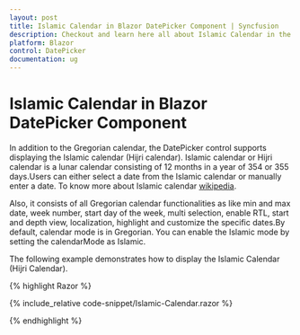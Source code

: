 ```yaml
---
layout: post
title: Islamic Calendar in Blazor DatePicker Component | Syncfusion
description: Checkout and learn here all about Islamic Calendar in the Syncfusion Blazor DatePicker component and much more.
platform: Blazor
control: DatePicker
documentation: ug
---
```


# Islamic Calendar in Blazor DatePicker Component

In addition to the Gregorian calendar, the DatePicker control supports displaying the Islamic calendar (Hijri calendar). Islamic calendar or Hijri calendar is a lunar calendar consisting of 12 months in a year of 354 or 355 days.Users can either select a date from the Islamic calendar or manually enter a date. To know more about Islamic calendar [wikipedia](https://en.wikipedia.org/wiki/Islamic_calendar).

Also, it consists of all Gregorian calendar functionalities as like min and max date, week number, start day of the week, multi selection, enable RTL, start and depth view, localization, highlight and customize the specific dates.By default, calendar mode is in Gregorian. You can enable the Islamic mode by setting the calendarMode as Islamic.

The following example demonstrates how to display the Islamic Calendar (Hijri Calendar).

{% highlight Razor %}

{% include_relative code-snippet/Islamic-Calendar.razor %}

{% endhighlight %} 
